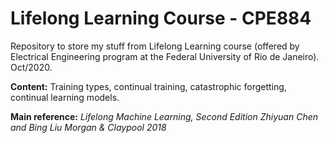 # Lifelong Learning Course - CPE884

Repository to store my stuff from Lifelong Learning course (offered by Electrical Engineering program at the Federal University of Rio de Janeiro). Oct/2020.

**Content:**
Training types, continual training, catastrophic forgetting, continual learning models.

**Main reference:**
_Lifelong Machine Learning, Second Edition
Zhiyuan Chen and Bing Liu
Morgan & Claypool 2018_
